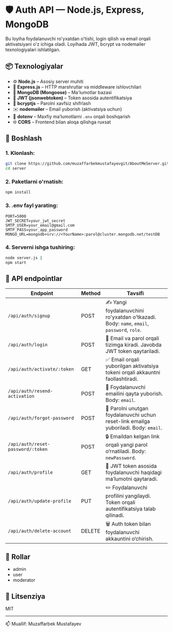
# 🛡️ Auth API — Node.js, Express, MongoDB

Bu loyiha foydalanuvchi ro'yxatdan o'tishi, login qilish va email orqali aktivatsiyani o'z ichiga oladi. Loyihada JWT, bcrypt va nodemailer texnologiyalari ishlatilgan.

## 📦 Texnologiyalar

- ⚙️ **Node.js** – Asosiy server muhiti  
- 🚦 **Express.js** – HTTP marshrutlar va middleware ishlovchilari  
- 🧠 **MongoDB (Mongoose)** – Ma'lumotlar bazasi  
- 🔐 **JWT (jsonwebtoken)** – Token asosida autentifikatsiya  
- 🔑 **bcryptjs** – Parolni xavfsiz shifrlash  
- ✉️ **nodemailer** – Email yuborish (aktivatsiya uchun)  
- 🧪 **dotenv** – Maxfiy ma’lumotlarni `.env` orqali boshqarish  
- 🌐 **CORS** – Frontend bilan aloqa qilishga ruxsat

## 🚀 Boshlash

### 1. Klonlash:

```bash
git clone https://github.com/muzaffarbekmustafayevgit/AboutMeServer.git
cd server
```

### 2. Paketlarni o'rnatish:

```bash
npm install
```

### 3. .env fayl yarating:

```
PORT=5000
JWT_SECRET=your_jwt_secret
SMTP_USER=your_email@gmail.com
SMTP_PASS=your_app_password
MONGO_URL=mongodb+srv://<YourName>:parol@cluster.mongodb.net/testDB
```

### 4. Serverni ishga tushiring:

```bash
node server.js |
npm start
```

## 📡 API endpointlar
| Endpoint                          | Method | Tavsifi                                                                                   |
| --------------------------------- | ------ | ----------------------------------------------------------------------------------------- |
| `/api/auth/signup`                | POST   | ✍️ Yangi foydalanuvchini ro'yxatdan o'tkazadi. Body: `name`, `email`, `password`, `role`. |
| `/api/auth/login`                 | POST   | 🔐 Email va parol orqali tizimga kiradi. Javobda JWT token qaytariladi.                   |
| `/api/auth/activate/:token`       | GET    | ✅ Email orqali yuborilgan aktivatsiya tokeni orqali akkauntni faollashtiradi.             |
| `/api/auth/resend-activation`     | POST   | 🔁 Foydalanuvchi emailini qayta yuborish. Body: `email`.                                  |
| `/api/auth/forgot-password`       | POST   | 🧠 Parolni unutgan foydalanuvchi uchun reset-link emailga yuboriladi. Body: `email`.      |
| `/api/auth/reset-password/:token` | POST   | 🔒 Emaildan kelgan link orqali yangi parol o‘rnatiladi. Body: `newPassword`.              |
| `/api/auth/profile`               | GET    | 👤 JWT token asosida foydalanuvchi haqidagi ma’lumotni qaytaradi.                         |
| `/api/auth/update-profile`        | PUT    | ✏️ Foydalanuvchi profilini yangilaydi. Token orqali autentifikatsiya talab qilinadi.      |
| `/api/auth/delete-account`        | DELETE | 🗑️ Auth token bilan foydalanuvchi akkauntini o‘chirish.                                  |

## 👤 Rollar

- admin
- user
- moderator


## 📝 Litsenziya

MIT

---

📫 Muallif: Muzaffarbek Mustafayev  
